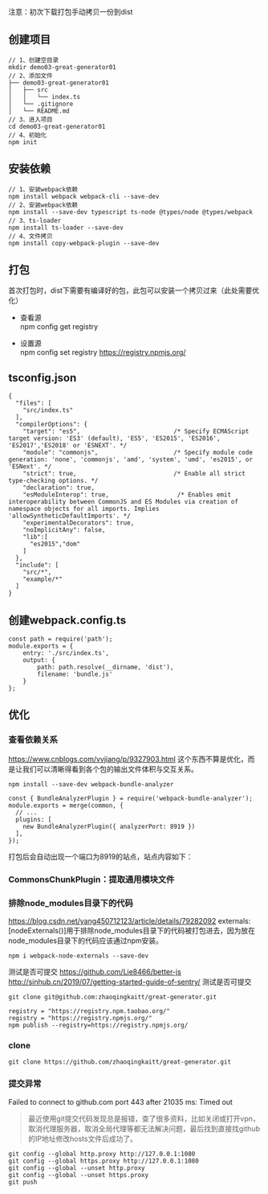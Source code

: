 注意：初次下载打包手动拷贝一份到dist
## 创建项目
```
// 1、创建空目录
mkdir demo03-great-generator01
// 2、添加文件
├── demo03-great-generator01
│   ├── src  
│   │   └── index.ts
│   └── .gitignore  
│   └── README.md  
// 3、进入项目
cd demo03-great-generator01
// 4、初始化
npm init
```
## 安装依赖
```
// 1、安装webpack依赖
npm install webpack webpack-cli --save-dev
// 2、安装webpack依赖
npm install --save-dev typescript ts-node @types/node @types/webpack
// 3、ts-loader
npm install ts-loader --save-dev
// 4、文件拷贝
npm install copy-webpack-plugin --save-dev
```
## 打包
首次打包时，dist下需要有编译好的包，此包可以安装一个拷贝过来（此处需要优化）
* 查看源  
npm config get registry

* 设置源  
npm config set registry https://registry.npmjs.org/
## tsconfig.json
```
{
  "files": [
    "src/index.ts"
  ],
  "compilerOptions": {
    "target": "es5",                          /* Specify ECMAScript target version: 'ES3' (default), 'ES5', 'ES2015', 'ES2016', 'ES2017','ES2018' or 'ESNEXT'. */
    "module": "commonjs",                     /* Specify module code generation: 'none', 'commonjs', 'amd', 'system', 'umd', 'es2015', or 'ESNext'. */
    "strict": true,                           /* Enable all strict type-checking options. */
    "declaration": true,
    "esModuleInterop": true,                   /* Enables emit interoperability between CommonJS and ES Modules via creation of namespace objects for all imports. Implies 'allowSyntheticDefaultImports'. */
    "experimentalDecorators": true,
    "noImplicitAny": false,
    "lib":[
      "es2015","dom"
    ]
  },
  "include": [
    "src/*",
    "example/*"
  ]
}
```
## 创建webpack.config.ts
```
const path = require('path');
module.exports = {
    entry: './src/index.ts',
    output: {
        path: path.resolve(__dirname, 'dist'),
        filename: 'bundle.js'
    }
};
```

## 优化
### 查看依赖关系
https://www.cnblogs.com/vvjiang/p/9327903.html
这个东西不算是优化，而是让我们可以清晰得看到各个包的输出文件体积与交互关系。
```
npm install --save-dev webpack-bundle-analyzer
```
```
const { BundleAnalyzerPlugin } = require('webpack-bundle-analyzer');
module.exports = merge(common, {
  // ...
  plugins: [
    new BundleAnalyzerPlugin({ analyzerPort: 8919 })
  ],
});
```
打包后会自动出现一个端口为8919的站点，站点内容如下：
### CommonsChunkPlugin：提取通用模块文件

### 排除node_modules目录下的代码
https://blog.csdn.net/yang450712123/article/details/79282092
externals: [nodeExternals()]用于排除node_modules目录下的代码被打包进去，因为放在node_modules目录下的代码应该通过npm安装。
```
npm i webpack-node-externals --save-dev
```
测试是否可提交
https://github.com/Lie8466/better-js
http://sinhub.cn/2019/07/getting-started-guide-of-sentry/
测试是否可提交  
```
git clone git@github.com:zhaoqingkaitt/great-generator.git
```
```
registry = "https://registry.npm.taobao.org/"
registry = "https://registry.npmjs.org/"
npm publish --registry=https://registry.npmjs.org/

```
### clone
```
git clone https://github.com/zhaoqingkaitt/great-generator.git
```

### 提交异常
Failed to connect to github.com port 443 after 21035 ms: Timed out
> 最近使用git提交代码发现总是报错，查了很多资料，比如关闭或打开vpn，取消代理服务器，取消全局代理等都无法解决问题，最后找到直接找github的IP地址修改hosts文件后成功了。

```
git config --global http.proxy http://127.0.0.1:1080
git config --global https.proxy http://127.0.0.1:1080
git config --global --unset http.proxy
git config --global --unset https.proxy
git push

```
